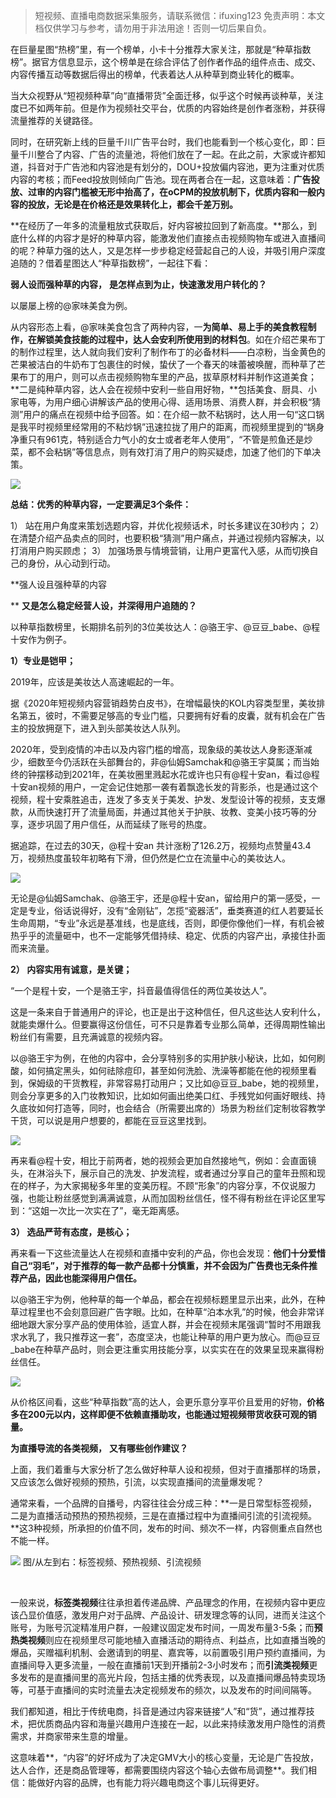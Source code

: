 

> 短视频、直播电商数据采集服务，请联系微信：ifuxing123
> 免责声明：本文档仅供学习与参考，请勿用于非法用途！否则一切后果自负。





在巨量星图“热榜”里，有一个榜单，小卡十分推荐大家关注，那就是“种草指数榜”。据官方信息显示，这个榜单是在综合评估了创作者作品的组件点击、成交、内容传播互动等数据后得出的榜单，代表着达人从种草到商业转化的概率。

当大众视野从“短视频种草”向“直播带货”全面迁移，似乎这个时候再谈种草，关注度已不如两年前。但是作为视频社交平台，优质的内容始终是创作者涨粉，并获得流量推荐的关键路径。
​

同时，在研究新上线的巨量千川广告平台时，我们也能看到一个核心变化，即：巨量千川整合了内容、广告的流量池，将他们放在了一起。在此之前，大家或许都知道，抖音对于广告池和内容池是有划分的，DOU+投放偏内容池，更为注重对优质内容的考核；而Feed投放则倾向广告池。现在两者合在一起，这意味着：**广告投放、过审的内容门槛被无形中抬高了，在oCPM的投放机制下，优质内容和一般内容的投放，无论是在价格还是效果转化上，都会千差万别。**
​

**在经历了一年多的流量粗放式获取后，好内容被拉回到了新高度。**那么，到底什么样的内容才是好的种草内容，能激发他们直接点击视频购物车或进入直播间的呢？种草力强的达人，又是怎样一步步稳定经营起自己的人设，并吸引用户深度追随的？借着星图达人“种草指数榜”，一起往下看：
​

**弱人设而强种草的内容，**
**是怎样点到为止，快速激发用户转化的？**
​

以屡屡上榜的@家味美食为例。
​

从内容形态上看，@家味美食包含了两种内容，一**为简单、易上手的美食教程制作，在解锁美食技能的过程中，达人会安利所使用到的材料包**。如在介绍芒果布丁的制作过程里，达人就向我们安利了制作布丁的必备材料——白凉粉，当金黄色的芒果被洁白的牛奶布丁包裹住的时候，蛰伏了一个春天的味蕾被唤醒，而种草了芒果布丁的用户，则可以点击视频购物车里的产品，拔草原材料并制作这道美食；**二是纯种草内容，达人会在视频中安利一些自用好物，**包括美食、厨具、小家电等，为用户细心讲解该产品的使用心得、适用场景、消费人群，并会积极“猜测”用户的痛点在视频中给予回答。如：在介绍一款不粘锅时，达人用一句“这口锅是我平时视频里经常用的不粘炒锅”迅速拉拢了用户的距离，而视频里提到的“锅身净重只有961克，特别适合力气小的女士或者老年人使用”，“不管是煎鱼还是炒菜，都不会粘锅”等信息点，则有效打消了用户的购买疑虑，加速了他们的下单决策。

![](https://cdn.nlark.com/yuque/0/2021/webp/97322/1622346146538-3b9e93ef-5d59-485c-8fe8-616cff3c6229.webp#clientId=ue98506e0-1611-4&from=paste&height=376&id=uf1fc9fd9&margin=%5Bobject%20Object%5D&originHeight=752&originWidth=1080&originalType=url&status=done&style=none&taskId=u76fd0af0-a326-474a-b131-859933d5fd3&width=540)

**总结：优秀的种草内容，一定要满足3个条件：**
​

1）  站在用户角度来策划选题内容，并优化视频话术，时长多建议在30秒内；
2）  在清楚介绍产品卖点的同时，也要积极“猜测”用户痛点，并通过视频内容解决，以打消用户购买顾虑；
3）  加强场景与情境营销，让用户更富代入感，从而切换自己的身份，从心动到行动。
​

**强人设且强种草的内容

**
**又是怎么稳定经营人设，并深得用户追随的？**
​

以种草指数榜里，长期排名前列的3位美妆达人：@骆王宇、@豆豆_babe、@程十安作为例子。
​

**1）专业是铠甲；**
**​**

2019年，应该是美妆达人高速崛起的一年。

据《2020年短视频内容营销趋势白皮书》，在增幅最快的KOL内容类型里，美妆排名第五，彼时，不需要足够高的专业门槛，只要拥有好看的皮囊，就有机会在广告主的投放拥趸下，进入到头部美妆达人队列。
​

2020年，受到疫情的冲击以及内容门槛的增高，现象级的美妆达人身影逐渐减少，细数至今仍活跃在头部舞台的，非@仙姆Samchak和@骆王宇莫属；而当始终的钟摆移动到2021年，在美妆圈里溅起水花或许也只有@程十安an，看过@程十安an视频的用户，一定会记住她那一袭有着飘逸长发的背影杀，也是通过这个视频，程十安乘胜追击，连发了多支关于美发、护发、发型设计等的视频，支支爆款，从而快速打开了流量局面，并通过其他关于护肤、妆教、变美小技巧等的分享，逐步巩固了用户信任，从而延续了账号的热度。

据追踪，在过去的30天，@程十安an 共计涨粉了126.2万，视频均点赞量43.4万，视频热度虽较年初略有下滑，但仍然是伫立在流量中心的美妆达人。

![](https://cdn.nlark.com/yuque/0/2021/webp/97322/1622346146558-b472eeec-40e8-4206-b7b7-5a09d8985b92.webp#clientId=ue98506e0-1611-4&from=paste&height=380&id=u4e9a3fc9&margin=%5Bobject%20Object%5D&originHeight=759&originWidth=1080&originalType=url&status=done&style=none&taskId=ud69fe2c3-e0b5-470c-8581-2aa8ab0bb30&width=540)

无论是@仙姆Samchak、@骆王宇，还是@程十安an，留给用户的第一感受，一定是专业，俗话说得好，没有“金刚钻”，怎揽“瓷器活”，垂类赛道的红人若要延长生命周期，“专业”永远是基准线，也是底线，否则，即便你像他们一样，有机会被热乎乎的流量砸中，也不一定能够凭借持续、稳定、优质的内容产出，承接住扑面而来流量。
​

**2）  内容实用有诚意，是关键；**
​

“一个是程十安，一个是骆王宇，抖音最值得信任的两位美妆达人”。

这是一条来自于普通用户的评论，也正是出于这种信任，但凡这些达人安利什么，就能卖爆什么。但要赢得这份信任，可不只是靠着专业那么简单，还得周期性输出粉丝们有需要，且充满诚意的视频内容。
​

以@骆王宇为例，在他的内容中，会分享特别多的实用护肤小秘诀，比如，如何刷酸，如何搞定黑头，如何祛除痘印，甚至如何洗脸、洗澡等都能在他的视频里看到，保姆级的干货教程，非常容易打动用户；又比如@豆豆_babe，她的视频里，则会分享更多的入门妆教知识，比如如何画出绝美口红、手残党如何画好眼线、持久底妆如何打造等，同时，也会结合（所需要出席的）场景为粉丝们定制妆容教学干货，可以说是用户想要的，都能在豆豆这里找到。

![](https://cdn.nlark.com/yuque/0/2021/webp/97322/1622346146934-b8392ed7-206b-4908-8d96-7f2b8d4e1a47.webp#clientId=ue98506e0-1611-4&from=paste&height=240&id=u5a7ad507&margin=%5Bobject%20Object%5D&originHeight=480&originWidth=1051&originalType=url&status=done&style=none&taskId=u0d151c4a-babd-4462-8714-785c8424f65&width=525.5)

再来看@程十安，相比于前两者，她的视频会更加自然接地气，例如：会直面镜头，在淋浴头下，展示自己的洗发、护发流程，或者通过分享自己的童年丑照和现在的样子，为大家揭秘多年里的变美历程。不顾“形象”的内容分享，不仅说服力强，也能让粉丝感觉到满满诚意，从而加固粉丝信任，怪不得有粉丝在评论区里写到：“这姐一次比一次实在了”，毫无距离感。
​

**3）  选品严苛有态度，是核心；**
​

再来看一下这些流量达人在视频和直播中安利的产品，你也会发现：**他们十分爱惜自己“羽毛”，对于推荐的每一款产品都十分慎重，并不会因为广告费也无条件推荐产品，因此也能深得用户信任。**
​

以@骆王宇为例，他种草的每一个单品，都会在视频标题里显示出来，此外，在种草过程里也不会刻意回避广告字眼。比如，在种草“泊本水乳”的时候，他会非常详细地跟大家分享产品的使用体验，适宜人群，并会在视频末尾强调“暂时不用跟我求水乳了，我只推荐这一套”，态度坚决，也能让种草的用户更为放心。而@豆豆_babe在种草产品时，则会更注重实用技能分享，以实实在在的效果呈现来赢得粉丝信任。

![](https://cdn.nlark.com/yuque/0/2021/webp/97322/1622346147027-550b5eaa-7bdb-4b68-9cb6-79e565c6dd3d.webp#clientId=ue98506e0-1611-4&from=paste&height=380&id=u19477ae7&margin=%5Bobject%20Object%5D&originHeight=759&originWidth=1080&originalType=url&status=done&style=none&taskId=udaf2c0b6-24d9-4f1c-8bfe-7c32e95dde3&width=540)

从价格区间看，这些“种草指数”高的达人，会更乐意分享平价且爱用的好物，**价格多在200元以内，这样即便不依赖直播助攻，也能通过短视频带货收获可观的销量。**
​

**为直播导流的各类视频，**
**又有哪些创作建议？**
**​**

上面，我们着重与大家分析了怎么做好种草人设和视频，但对于直播那样的场景，又应该怎么做好视频的预热，引流，以实现直播间的流量爆发呢？
​

通常来看，一个品牌的自播号，内容往往会分成三种：**一是日常型标签视频，二是为直播活动预热的预热视频，三是在直播过程中为直播间引流的引流视频。**这3种视频，所承担的价值不同，发布的时间、频次不一样，内容侧重点自然也不能一样。

![](https://cdn.nlark.com/yuque/0/2021/webp/97322/1622346147136-093b58a9-1b2b-4c84-bb05-f5eac68594dc.webp#clientId=ue98506e0-1611-4&from=paste&height=378&id=u24d7136e&margin=%5Bobject%20Object%5D&originHeight=756&originWidth=1080&originalType=url&status=done&style=none&taskId=u3d8ac19a-d605-4a74-b16a-a8c8e131771&width=540)
图/从左到右：标签视频、预热视频、引流视频

​

一般来说，**标签类视频**往往承担着传递品牌、产品理念的作用，在视频内容中更应该凸显价值感，激发用户对于品牌、产品设计、研发理念等的认同，进而关注这个账号，为账号沉淀精准用户群，一般建议固定发布时间，一周发布量3-5条；而**预热类视频**则应在视频里尽可能地植入直播活动的期待点、利益点，比如直播当晚的爆品，买赠福利机制、会邀请到的明星、嘉宾等，以前置吸引用户预约直播间，为直播间导入更多流量，一般在直播前1天到开播前2-3小时发布；而**引流类视频**更多发布的是直播间里的高光片段，包括主播的优秀表现，以及直播间爆品特卖现场等，可基于直播间的实时流量去决定视频发布的频次，以及发布的时间间隔等。
​

我们都知道，相比于传统电商，抖音是通过内容来链接“人”和“货”，通过推荐技术，把优质商品内容和海量兴趣用户连接在一起，以此来持续激发用户隐性的消费需求，并商家带来生意的增量。

这意味着**，“内容”的好坏成为了决定GMV大小的核心变量，无论是广告投放，达人合作，还是商品管理等，都需要围绕内容这个轴心去做布局调整**。我们相信：能做好内容的品牌，也有能力将兴趣电商这个事儿玩得更好。
